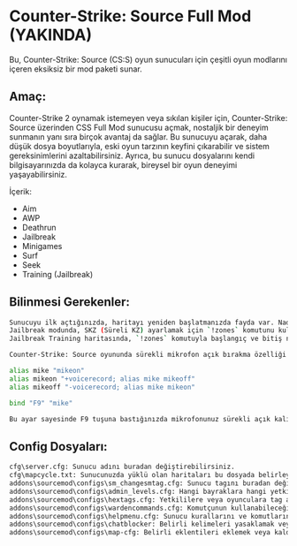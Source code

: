 # Counter-Strike: Source Full Mod (YAKINDA)

Bu, Counter-Strike: Source (CS:S) oyun sunucuları için çeşitli oyun modlarını içeren eksiksiz bir mod paketi sunar.

## **Amaç:**
Counter-Strike 2 oynamak istemeyen veya sıkılan kişiler için, Counter-Strike: Source üzerinden CSS Full Mod sunucusu açmak, nostaljik bir deneyim sunmanın yanı sıra birçok avantaj da sağlar. Bu sunucuyu açarak, daha düşük dosya boyutlarıyla, eski oyun tarzının keyfini çıkarabilir ve sistem gereksinimlerini azaltabilirsiniz. Ayrıca, bu sunucu dosyalarını kendi bilgisayarınızda da kolayca kurarak, bireysel bir oyun deneyimi yaşayabilirsiniz.

İçerik:
- Aim
- AWP
- Deathrun
- Jailbreak
- Minigames
- Surf
- Seek
- Training (Jailbreak)

## Bilinmesi Gerekenler:
```sh
Sunucuyu ilk açtığınızda, haritayı yeniden başlatmanızda fayda var. Nadir de olsa, bazı pluginler düzgün yüklenmeyebilir.
Jailbreak modunda, SKZ (Süreli KZ) ayarlamak için `!zones` komutunu kullanarak SKZ adında bir bölge oluşturabilirsiniz. Daha fazla SKZ için (SKZ1, SKZ2) şeklinde bölge oluşturabilirsiniz.
Jailbreak Training haritasında, `!zones` komutuyla başlangıç ve bitiş noktalarını belirleyebilirsiniz. Ayrıca, `!saveruns` ve `!savezones` komutları ile bölge kayıtları yapabilirsiniz.
```

```sh
Counter-Strike: Source oyununda sürekli mikrofon açık bırakma özelliği bulunmadığı için, Jailbreak modunda komutçu olan oyuncuların kendi oyun dosyalarına .cfg dosyası oluşturarak aşağıdaki komutu eklemesi gerekir:

alias mike "mikeon"
alias mikeon "+voicerecord; alias mike mikeoff"
alias mikeoff "-voicerecord; alias mike mikeon"

bind "F9" "mike"

Bu ayar sayesinde F9 tuşuna bastığınızda mikrofonunuz sürekli açık kalır. Tekrar bastığınızda ise mikrofon kapanır.
```

## **Config Dosyaları:**

```sh
cfg\server.cfg: Sunucu adını buradan değiştirebilirsiniz.
cfg\mapcycle.txt: Sunucunuzda yüklü olan haritaları bu dosyada belirleyebilirsiniz.
addons\sourcemod\configs\sm_changesmtag.cfg: Sunucu tagını buradan değiştirebilirsiniz.
addons\sourcemod\configs\admin_levels.cfg: Hangi bayraklara hangi yetkilerin atandığını bu dosyada öğrenebilirsiniz.
addons\sourcemod\configs\hextags.cfg: Yetkililere veya oyunculara tag atamak için bu dosyayı kullanabilirsiniz.
addons\sourcemod\configs\wardencommands.cfg: Komutçunun kullanabileceği komutları bu dosyaya ekleyebilirsiniz.
addons\sourcemod\configs\helpmenu.cfg: Sunucu kurallarını ve komutlarını düzenleyebilirsiniz.
addons\sourcemod\configs\chatblocker: Belirli kelimeleri yasaklamak veya izin vermek için kullanabilirsiniz.
addons\sourcemod\configs\map-cfg: Belirli eklentileri eklemek veya kaldırmak için kullanabilirsiniz.
```
